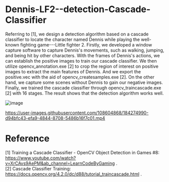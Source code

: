 # Dennis-LF2--detection-Cascade-Classifier
 

Referring to [1], we design a detection algorithm based on a cascade classifier to locate the character named Dennis while playing the well-known fighting game---Little fighter 2. Firstly, we developed a window capture software to capture Dennis's movements, such as walking, jumping, and being hit by other characters. With the frames of Dennis's actions, we can establish the positive images to train our cascade classifier. We then utilize opencv_annotation.exe [2] to crop the region of interest on positive images to extract the main features of Dennis. And we export the positive.vec with the aid of opencv_createsamples.exe [2]. On the other hand, we capture some scenes without Dennis to gain our negative images. Finally, we trained the cascade classifier through opencv_traincascade.exe [2] with 16 stages. The result shows that the detection algorithm works well.  





![image](https://user-images.githubusercontent.com/108604868/184274974-82d122e8-f8dd-4029-aaf2-61cafc7bd8fb.png)






https://user-images.githubusercontent.com/108604868/184274990-d94bfc43-efa9-4844-8708-5486b16f7c01.mp4








# Reference
[1] Training a Cascade Classifier - OpenCV Object Detection in Games #8:  
https://www.youtube.com/watch?v=XrCAvs9AePM&ab_channel=LearnCodeByGaming .   
[2] Cascade Classifier Training:  
https://docs.opencv.org/4.2.0/dc/d88/tutorial_traincascade.html .
